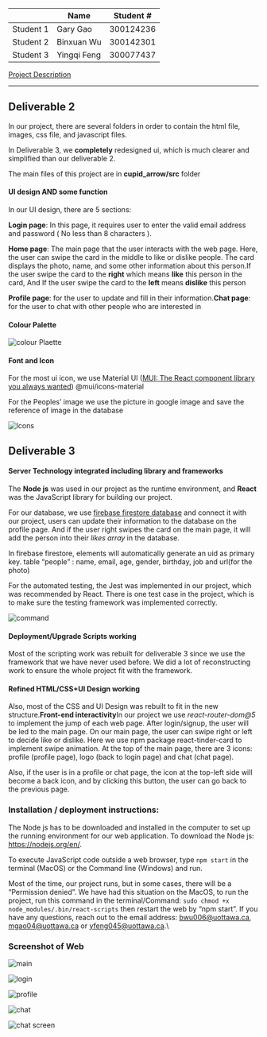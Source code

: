 |		|	Name		|	Student #   |
|  ----  | ----  | ----  |
|	Student 1	| Gary 	Gao 	|	300124236	|
|	Student 2	| Binxuan Wu	|	300142301	|
|	Student 3	| Yingqi Feng 	|	300077437	|

 [Project Description](CSI3140%20Project%20D1.pdf)

****

 ## Deliverable 2

 In our project, there are several folders in order to contain the html file, images, css file, and javascript files.

In Deliverable 3, we **completely** redesigned ui, which is much clearer and simplified than our deliverable 2.

The main files of this project are in **cupid_arrow/src** folder

#### UI design AND some function

In our UI design, there are 5 sections: 

**Login page**: In this page, it requires user to enter the valid email address and password ( No less than 8 characters ).

**Home page**: The main page that the user interacts with the web page. Here, the user can swipe the card in the middle to like or dislike people. The card displays the photo, name, and some other information about this person.If the user swipe the card to the **right** which means **like** this person in the card, And If the user swipe the card to the **left** means **dislike** this person

**Profile page**: for the user to update and fill in their information.**Chat page**: for the user to chat with other people who are interested in

#### **Colour Palette**

![colour Plaette](/images/D2/colour.png)

#### Font and Icon

For the most ui icon, we use Material UI ([MUI: The React component library you always wanted](https://mui.com/)) @mui/icons-material

For the Peoples’ image we use the picture in google image and save the reference of image in the database

![Icons](/images/D2/icons.png)

## Deliverable 3

#### **Server Technology integrated including library and frameworks**

The **Node js** was used in our project as the runtime environment, and **React** was the JavaScript library for building our project.

For our database, we use <u>firebase firestore database</u> and connect it with our project, users can update their information to the database on the profile page. And if the user right swipes the card on the main page, it will add the person into their *likes array* in the database.

In firebase firestore, elements will automatically generate an uid as primary key. table “people” : name, email, age, gender, birthday, job and url(for the photo)

For the automated testing, the Jest was implemented in our project, which was recommended by React. There is one test case in the project, which is to make sure the testing framework was implemented correctly.

![command](/images/D3/command.png)

#### **Deployment/Upgrade Scripts working**

Most of the scripting work was rebuilt for deliverable 3 since we use the framework that we have never used before. We did a lot of reconstructing work to ensure the whole project fit with the framework.

#### **Refined HTML/CSS+UI Design working**

Also, most of the CSS and UI Design was rebuilt to fit in the new structure.**Front-end interactivity**In our project we use *react-router-dom@5* to implement the jump of each web page. After login/signup, the user will be led to the main page. On our main page, the user can swipe right or left to decide like or dislike. Here we use npm package react-tinder-card to implement swipe animation. At the top of the main page, there are 3 icons: profile (profile page), logo (back to login page) and chat (chat page). 

Also, if the user is in a profile or chat page, the icon at the top-left side will become a back icon, and by clicking this button, the user can go back to the previous page.

### **Installation / deployment instructions:**

The Node js has to be downloaded and installed in the computer to set up the running environment for our web application. To download the Node js: https://nodejs.org/en/.

To execute JavaScript code outside a web browser, type `npm start` in the terminal (MacOS) or the Command line (Windows) and run.

Most of the time, our project runs, but in some cases, there will be a “Permission denied”. We have had this situation on the MacOS, to run the project, run this command in the terminal/Command: `sudo chmod +x node_modules/.bin/react-scripts` then restart the web by “npm start”. If you have any questions, reach out to the email address: [bwu006@uottawa.ca](mailto:bwu006@uottawa.ca), [mgao04@uottawa.ca](mailto:mgao04@uottawa.ca) or [yfeng045@uottawa.ca](mailto:yfeng045@uottawa.ca).\

### Screenshot of Web

![main](/images/D2/main.png)

![login](/images/D2/login.png)

![profile](/images/D2/profile.png)

![chat](/images/D2/chat.png)

![chat screen](/images/D2/chat_screen.png)
